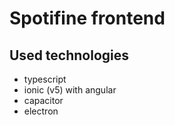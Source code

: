 # Spotifine frontend

## Used technologies

- typescript
- ionic (v5) with angular
- capacitor
- electron
